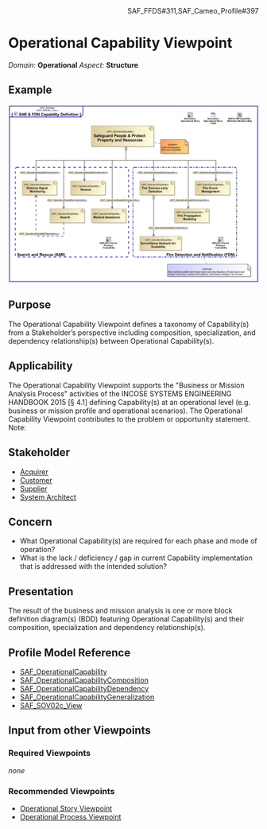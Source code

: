 <div align="right">SAF_FFDS#311,SAF_Cameo_Profile#397</div>

# Operational Capability Viewpoint
*Domain:* **Operational** *Aspect:* **Structure**
## Example
![SAR & FDN Capability Definition](../diagrams/SAR-&-FDN-Capability-Definition.svg)
## Purpose
The Operational Capability Viewpoint defines a taxonomy of Capability(s) from a Stakeholder’s perspective including composition, specialization, and dependency relationship(s) between Operational Capability(s).
## Applicability
The Operational Capability Viewpoint supports the "Business or Mission Analysis Process" activities of the INCOSE SYSTEMS ENGINEERING HANDBOOK 2015 [§ 4.1] defining Capability(s) at an operational level (e.g. business or mission profile and operational scenarios). The Operational Capability Viewpoint contributes to the problem or opportunity statement.
Note:
## Stakeholder
* [Acquirer](../stakeholders.md#Acquirer)
* [Customer](../stakeholders.md#Customer)
* [Supplier](../stakeholders.md#Supplier)
* [System Architect](../stakeholders.md#System-Architect)
## Concern
* What Operational Capability(s) are required for each phase and mode of operation?
* What is the lack / deficiency / gap in current Capability implementation that is addressed with the intended solution?
## Presentation
The result of the business and mission analysis is one or more block definition diagram(s) (BDD) featuring Operational Capability(s) and their composition, specialization and dependency relationship(s).

## Profile Model Reference
* [SAF_OperationalCapability](../stereotypes.md#SAF_OperationalCapability)
* [SAF_OperationalCapabilityComposition](../stereotypes.md#SAF_OperationalCapabilityComposition)
* [SAF_OperationalCapabilityDependency](../stereotypes.md#SAF_OperationalCapabilityDependency)
* [SAF_OperationalCapabilityGeneralization](../stereotypes.md#SAF_OperationalCapabilityGeneralization)
* [SAF_SOV02c_View](../stereotypes.md#SAF_SOV02c_View)
## Input from other Viewpoints
### Required Viewpoints
*none*
### Recommended Viewpoints
* [Operational Story Viewpoint](Operational-Story-Viewpoint.md)
* [Operational Process Viewpoint](Operational-Process-Viewpoint.md)
